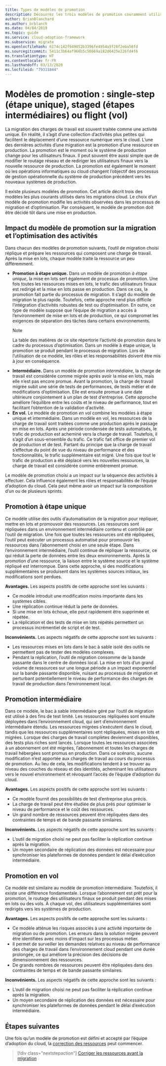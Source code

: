 ```yaml
---
title: Types de modèles de promotion
description: Découvrez les trois modèles de promotion couramment utilisés dans les migrations cloud et les répercussions de votre choix de modèle sur les activités observées dans les processus de migration et d’optimisation.
author: BrianBlanchard
ms.author: brblanch
ms.date: 04/04/2019
ms.topic: guide
ms.service: cloud-adoption-framework
ms.subservice: migrate
ms.openlocfilehash: 6174c142f949052b3396fe4954a5f20f2eba58fd
ms.sourcegitcommit: 5411c3b64af966b5c56669a182d6425e226fd4f6
ms.translationtype: HT
ms.contentlocale: fr-FR
ms.lasthandoff: 03/13/2020
ms.locfileid: "79311844"
---
```

# <a name="promotion-models-single-step-staged-or-flight"></a>Modèles de promotion : single-step (étape unique), staged (étapes intermédiaires) ou flight (vol)

La migration des charges de travail est souvent traitée comme une activité unique. En réalité, il s’agit d’une collection d’activités plus petites qui facilitent le déplacement d’une ressource numérique vers le cloud. L’une des dernières activités d’une migration est la promotion d’une ressource en production. La promotion est le moment où le système de production change pour les utilisateurs finaux. Il peut souvent être aussi simple que de modifier le routage réseau et de rediriger les utilisateurs finaux vers la nouvelle ressource de production. La promotion est également le moment où les opérations informatiques ou cloud changent l’objectif des processus de gestion opérationnelle du système de production précédent vers les nouveaux systèmes de production.

Il existe plusieurs modèles de promotion. Cet article décrit trois des modèles les plus courants utilisés dans les migrations cloud. Le choix d’un modèle de promotion modifie les activités observées dans les processus de migration et d’optimisation. Par conséquent, le modèle de promotion doit être décidé tôt dans une mise en production.

## <a name="impact-of-promotion-model-on-migrate-and-optimize-activities"></a>Impact du modèle de promotion sur la migration et l’optimisation des activités

Dans chacun des modèles de promotion suivants, l’outil de migration choisi réplique et prépare les ressources qui composent une charge de travail. Après la mise en lots, chaque modèle traite la ressource un peu différemment.

- **Promotion à étape unique.** Dans un modèle de promotion *à étape unique*, la mise en lots sert également de processus de promotion. Une fois toutes les ressources mises en lots, le trafic des utilisateurs finaux est redirigé et la mise en lots passe en production. Dans ce cas, la promotion fait partie du processus de migration. Il s’agit du modèle de migration le plus rapide. Toutefois, cette approche rend plus difficile l’intégration d’activités robustes de test ou d’optimisation. En outre, ce type de modèle suppose que l’équipe de migration a accès à l’environnement de mise en lots et de production, ce qui compromet les exigences de séparation des tâches dans certains environnements.
  > [!NOTE]
  >La table des matières de ce site répertorie l’activité de promotion dans le cadre du processus d’optimisation. Dans un modèle à étape unique, la promotion se produit pendant le processus de migration. Lors de l’utilisation de ce modèle, les rôles et les responsabilités doivent être mis à jour en conséquence.
- **Intermédiaire.** Dans un modèle de promotion *intermédiaire*, la charge de travail est considérée comme migrée après avoir la mise en lots, mais elle n’est pas encore promue. Avant la promotion, la charge de travail migrée subit une série de tests de performances, de tests métier et de modifications d’optimisation. Elle est ensuite promue à une date ultérieure conjointement à un plan de test d’entreprise. Cette approche améliore l’équilibre entre les coûts et le niveau de performance, tout en facilitant l’obtention de la validation d’activité.
- **En vol.** Le modèle de promotion *en vol* combine les modèles à étape unique et intermédiaire. Dans un modèle en vol, les ressources de la charge de travail sont traitées comme une production après le passage en mise en lots. Après une période condensée de tests automatisés, le trafic de production est acheminé vers la charge de travail. Toutefois, il s’agit d’un sous-ensemble du trafic. Ce trafic fait office de premier vol de production et de test. Partant du principe que la charge de travail s’effectue du point de vue du niveau de performance et des fonctionnalités, le trafic supplémentaire est migré. Une fois que tout le trafic de production a été déplacé vers les nouvelles ressources, la charge de travail est considérée comme entièrement promue.

Le modèle de promotion choisi a un impact sur la séquence des activités à effectuer. Cela influence également les rôles et responsabilités de l’équipe d’adoption du cloud. Cela peut même avoir un impact sur la composition d’un ou de plusieurs sprints.

## <a name="single-step-promotion"></a>Promotion à étape unique

Ce modèle utilise des outils d’automatisation de la migration pour répliquer, mettre en lots et promouvoir des ressources. Les ressources sont répliquées dans un environnement intermédiaire contenu et contrôlé par l’outil de migration. Une fois que toutes les ressources ont été répliquées, l’outil peut exécuter un processus automatisé pour promouvoir les ressources dans l’abonnement choisi en une seule étape. Dans l’environnement intermédiaire, l’outil continue de répliquer la ressource, ce qui réduit la perte de données entre les deux environnements. Après la promotion d’une ressource, la liaison entre le système source et le système répliqué est interrompue. Dans cette approche, si des modifications supplémentaires se produisent dans les systèmes sources initiaux, les modifications sont perdues.

**Avantages.** Les aspects positifs de cette approche sont les suivants :

- Ce modèle introduit une modification moins importante dans les systèmes cibles.
- Une réplication continue réduit la perte de données.
- Si une mise en lots échoue, elle peut rapidement être supprimée et répétée.
- La réplication et des tests de mise en lots répétés permettent un processus incrémentiel de script et de test.

**Inconvénients.** Les aspects négatifs de cette approche sont les suivants :

- Les ressources mises en lots dans le bac à sable isolé des outils ne permettent pas de tester des modèles complexes.
- Pendant la réplication, l’outil de migration consomme de la bande passante dans le centre de données local. La mise en lots d’un grand volume de ressources sur une longue période a un impact exponentiel sur la bande passante disponible, nuisant au processus de migration et perturbant potentiellement le niveau de performance des charges de travail de production dans l’environnement local.

## <a name="staged-promotion"></a>Promotion intermédiaire

Dans ce modèle, le bac à sable intermédiaire géré par l’outil de migration est utilisé à des fins de test limité. Les ressources répliquées sont ensuite déployées dans l’environnement cloud, qui sert d’environnement intermédiaire étendu. Les ressources migrées s’exécutent dans le cloud, tandis que les ressources supplémentaires sont répliquées, mises en lots et migrées. Lorsque des charges de travail complètes deviennent disponibles, des tests plus riches sont lancés. Lorsque toutes les ressources associées à un abonnement ont été migrées, l’abonnement et toutes les charges de travail hébergées sont promus en production. Dans ce scénario, aucune modification n’est apportée aux charges de travail au cours du processus de promotion. Au lieu de cela, les modifications tendent à se trouver au niveau des couches du réseau et des identités, acheminant les utilisateurs vers le nouvel environnement et révoquant l’accès de l’équipe d’adoption du cloud.

**Avantages.** Les aspects positifs de cette approche sont les suivants :

- Ce modèle fournit des possibilités de test d’entreprise plus précis.
- La charge de travail peut être étudiée de plus près pour optimiser le niveau de performance et le coût des ressources.
- Un grand nombre de ressources peuvent être répliquées dans des contraintes de temps et de bande passante similaires.

**Inconvénients.** Les aspects négatifs de cette approche sont les suivants :

- L’outil de migration choisi ne peut pas faciliter la réplication continue après la migration.
- Un moyen secondaire de réplication des données est nécessaire pour synchroniser les plateformes de données pendant le délai d’exécution intermédiaire.

## <a name="flight-promotion"></a>Promotion en vol

Ce modèle est similaire au modèle de promotion intermédiaire. Toutefois, il existe une différence fondamentale. Lorsque l’abonnement est prêt pour la promotion, le routage des utilisateurs finaux se produit pendant des mises en lots ou des vols. À chaque vol, des utilisateurs supplémentaires sont redirigés vers les systèmes de production.

**Avantages.** Les aspects positifs de cette approche sont les suivants :

- Ce modèle atténue les risques associés à une activité importante de migration ou de promotion. Les erreurs dans la solution migrée peuvent être identifiées avec moins d’impact sur les processus métier.
- Il permet de surveiller les demandes relatives au niveau de performance des charges de travail dans l’environnement cloud pendant une durée prolongée, ce qui améliore la précision des décisions de dimensionnement des ressources.
- De grands nombres de ressources peuvent être répliquées dans des contraintes de temps et de bande passante similaires.

**Inconvénients.** Les aspects négatifs de cette approche sont les suivants :

- L’outil de migration choisi ne peut pas faciliter la réplication continue après la migration.
- Un moyen secondaire de réplication des données est nécessaire pour synchroniser les plateformes de données pendant le délai d’exécution intermédiaire.

## <a name="next-steps"></a>Étapes suivantes

Une fois qu’un modèle de promotion est défini et accepté par l’équipe d’adoption du cloud, la [correction des ressources](./remediate.md) peut commencer.

> [!div class="nextstepaction"]
> [Corriger les ressources avant la migration](./remediate.md)
